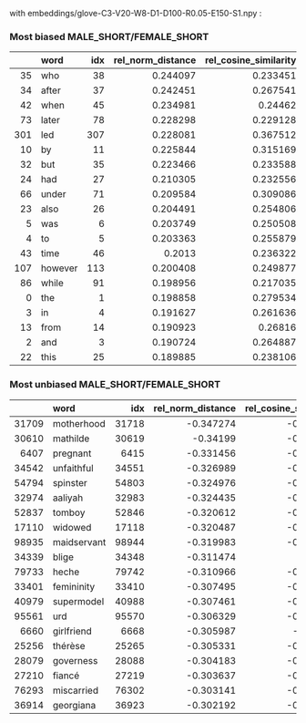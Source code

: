 with embeddings/glove-C3-V20-W8-D1-D100-R0.05-E150-S1.npy :
 
### Most biased MALE_SHORT/FEMALE_SHORT 
 |     | word    |   idx |   rel_norm_distance |   rel_cosine_similarity |     freq |
|----:|:--------|------:|--------------------:|------------------------:|---------:|
|  35 | who     |    38 |            0.244097 |                0.233451 |   873521 |
|  34 | after   |    37 |            0.242451 |                0.267541 |   884447 |
|  42 | when    |    45 |            0.234981 |                0.24462  |   674337 |
|  73 | later   |    78 |            0.228298 |                0.229128 |   453133 |
| 301 | led     |   307 |            0.228081 |                0.367512 |   160312 |
|  10 | by      |    11 |            0.225844 |                0.315169 |  3664285 |
|  32 | but     |    35 |            0.223466 |                0.233588 |   934794 |
|  24 | had     |    27 |            0.210305 |                0.232556 |  1280435 |
|  66 | under   |    71 |            0.209584 |                0.309086 |   496766 |
|  23 | also    |    26 |            0.204491 |                0.254806 |  1332733 |
|   5 | was     |     6 |            0.203749 |                0.250508 |  5400678 |
|   4 | to      |     5 |            0.203363 |                0.255879 | 10195426 |
|  43 | time    |    46 |            0.2013   |                0.236322 |   667720 |
| 107 | however |   113 |            0.200408 |                0.249877 |   349039 |
|  86 | while   |    91 |            0.198956 |                0.217035 |   416099 |
|   0 | the     |     1 |            0.198858 |                0.279534 | 36161710 |
|   3 | in      |     4 |            0.191627 |                0.261636 | 13612458 |
|  13 | from    |    14 |            0.190923 |                0.26816  |  2776333 |
|   2 | and     |     3 |            0.190724 |                0.264887 | 14772645 |
|  22 | this    |    25 |            0.189885 |                0.238106 |  1350414 | 
### Most unbiased MALE_SHORT/FEMALE_SHORT 
 |       | word        |   idx |   rel_norm_distance |   rel_cosine_similarity |   freq |
|------:|:------------|------:|--------------------:|------------------------:|-------:|
| 31709 | motherhood  | 31718 |           -0.347274 |               -0.377719 |    691 |
| 30610 | mathilde    | 30619 |           -0.34199  |               -0.385716 |    730 |
|  6407 | pregnant    |  6415 |           -0.331456 |               -0.327302 |   7483 |
| 34542 | unfaithful  | 34551 |           -0.326989 |               -0.347835 |    604 |
| 54794 | spinster    | 54803 |           -0.324976 |               -0.365352 |    288 |
| 32974 | aaliyah     | 32983 |           -0.324435 |               -0.343848 |    650 |
| 52837 | tomboy      | 52846 |           -0.320612 |               -0.351676 |    306 |
| 17110 | widowed     | 17118 |           -0.320487 |               -0.334506 |   1823 |
| 98935 | maidservant | 98944 |           -0.319983 |               -0.361752 |    110 |
| 34339 | blige       | 34348 |           -0.311474 |               -0.3427   |    609 |
| 79733 | heche       | 79742 |           -0.310966 |               -0.337131 |    157 |
| 33401 | femininity  | 33410 |           -0.307495 |               -0.330561 |    637 |
| 40979 | supermodel  | 40988 |           -0.307461 |               -0.340718 |    457 |
| 95561 | urd         | 95570 |           -0.306329 |               -0.338813 |    117 |
|  6660 | girlfriend  |  6668 |           -0.305987 |               -0.28958  |   7044 |
| 25256 | thérèse     | 25265 |           -0.305331 |               -0.331785 |    991 |
| 28079 | governess   | 28088 |           -0.304183 |               -0.321975 |    839 |
| 27210 | fiancé      | 27219 |           -0.303637 |               -0.314089 |    882 |
| 76293 | miscarried  | 76302 |           -0.303141 |               -0.328498 |    169 |
| 36914 | georgiana   | 36923 |           -0.302192 |               -0.329852 |    540 |
